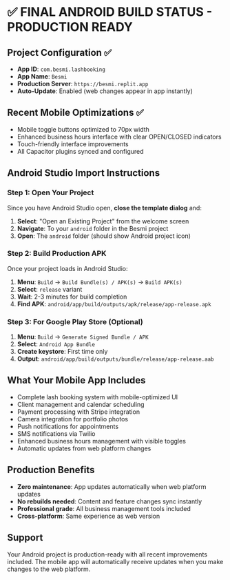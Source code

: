 # ✅ FINAL ANDROID BUILD STATUS - PRODUCTION READY

## Project Configuration ✅
- **App ID**: `com.besmi.lashbooking`
- **App Name**: `Besmi`
- **Production Server**: `https://besmi.replit.app`
- **Auto-Update**: Enabled (web changes appear in app instantly)

## Recent Mobile Optimizations ✅
- Mobile toggle buttons optimized to 70px width
- Enhanced business hours interface with clear OPEN/CLOSED indicators
- Touch-friendly interface improvements
- All Capacitor plugins synced and configured

## Android Studio Import Instructions

### Step 1: Open Your Project
Since you have Android Studio open, **close the template dialog** and:
1. **Select**: "Open an Existing Project" from the welcome screen
2. **Navigate**: To your `android` folder in the Besmi project
3. **Open**: The `android` folder (should show Android project icon)

### Step 2: Build Production APK
Once your project loads in Android Studio:
1. **Menu**: `Build` → `Build Bundle(s) / APK(s)` → `Build APK(s)`
2. **Select**: `release` variant
3. **Wait**: 2-3 minutes for build completion
4. **Find APK**: `android/app/build/outputs/apk/release/app-release.apk`

### Step 3: For Google Play Store (Optional)
1. **Menu**: `Build` → `Generate Signed Bundle / APK`
2. **Select**: `Android App Bundle`
3. **Create keystore**: First time only
4. **Output**: `android/app/build/outputs/bundle/release/app-release.aab`

## What Your Mobile App Includes
- Complete lash booking system with mobile-optimized UI
- Client management and calendar scheduling
- Payment processing with Stripe integration
- Camera integration for portfolio photos
- Push notifications for appointments
- SMS notifications via Twilio
- Enhanced business hours management with visible toggles
- Automatic updates from web platform changes

## Production Benefits
- **Zero maintenance**: App updates automatically when web platform updates
- **No rebuilds needed**: Content and feature changes sync instantly
- **Professional grade**: All business management tools included
- **Cross-platform**: Same experience as web version

## Support
Your Android project is production-ready with all recent improvements included. The mobile app will automatically receive updates when you make changes to the web platform.